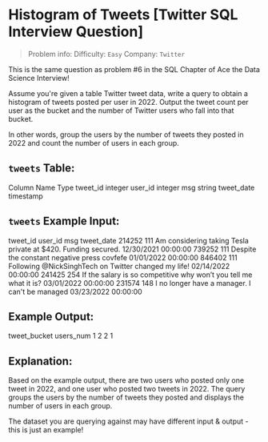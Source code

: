 # Histogram of Tweets [Twitter SQL Interview Question]

> Problem info:
> Difficulty: `Easy`
> Company: `Twitter`

This is the same question as problem #6 in the SQL Chapter of Ace the Data Science Interview!

Assume you're given a table Twitter tweet data, write a query to obtain a histogram of tweets posted per user in 2022. Output the tweet count per user as the bucket and the number of Twitter users who fall into that bucket.

In other words, group the users by the number of tweets they posted in 2022 and count the number of users in each group.

## `tweets` Table:

Column Name	Type
tweet_id	integer
user_id	integer
msg	string
tweet_date	timestamp

## `tweets` Example Input:

tweet_id	user_id	msg	tweet_date
214252	111	Am considering taking Tesla private at $420. Funding secured.	12/30/2021 00:00:00
739252	111	Despite the constant negative press covfefe	01/01/2022 00:00:00
846402	111	Following @NickSinghTech on Twitter changed my life!	02/14/2022 00:00:00
241425	254	If the salary is so competitive why won’t you tell me what it is?	03/01/2022 00:00:00
231574	148	I no longer have a manager. I can't be managed	03/23/2022 00:00:00

## Example Output:

tweet_bucket	users_num
1	2
2	1

## Explanation:

Based on the example output, there are two users who posted only one tweet in 2022, and one user who posted two tweets in 2022. The query groups the users by the number of tweets they posted and displays the number of users in each group.

The dataset you are querying against may have different input & output - this is just an example!